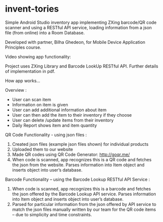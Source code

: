 # invent-tories
Simple Android Studio inventory app implementing ZXing barcode/QR code scanner and using a RESTful API service, loading information from a json file (from online) into a Room Database. 

Developed with partner, Bilha Ghedeon, for Mobile Device Application Principles course. 

Video showing app functionality: 

Project uses ZXing Library and Barcode LookUp RESTful API. Further details of implementation in pdf.

How app works...

Overview : 
- User can scan item
- Information on item is given
- User can add additional information about item
- User can then add the item to their inventory if they choose
- User can delete /update items from their inventory
- Daily Report shows item and item quantity 

QR Code Functionality - using json files :
1. Created json files (example json files shown) for individual products
2. Uploaded them to our website
3. Made QR codes using QR Code Generator: http://goqr.me/
4. When code is scanned, app recognizes this is a QR code and fetches the json from the website. Parses information into Item object and inserts object into user’s database.

Barcode Functionality – using the Barcode Lookup RESTful API Service :
1. When code is scanned, app recognizes this is a barcode and fetches the json offered by the Barcode Lookup API service. Parses information into Item object and inserts object into user’s database.
2. Parsed for particular information from the json offered by API service to match the json files manually written by our team for the QR code items – due to simplicity and time constraints. 
